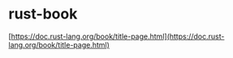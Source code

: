 # rust-book
[https://doc.rust-lang.org/book/title-page.html](https://doc.rust-lang.org/book/title-page.html)
